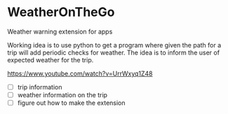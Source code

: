 # WeatherOnTheGo
Weather warning extension for apps


Working idea is to use python to get a program where given the path for a trip will add periodic checks for weather. The idea is to inform the user of expected weather for the trip.


https://www.youtube.com/watch?v=UrrWxyq1Z48


- [ ] trip information
- [ ] weather information on the trip
- [ ] figure out how to make the extension
